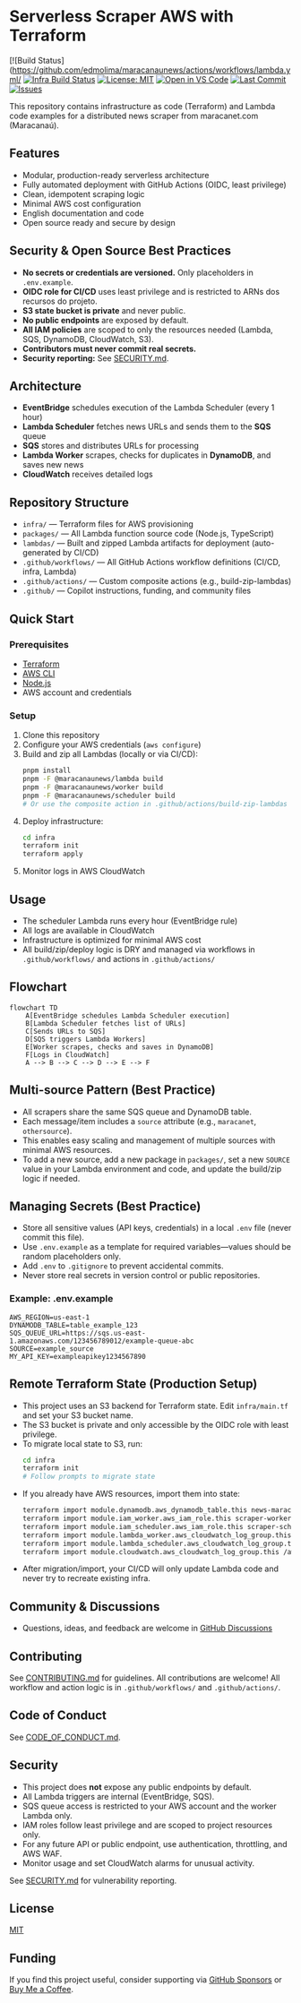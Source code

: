 # Serverless Scraper AWS with Terraform

[![Build Status](https://github.com/edmolima/maracanaunews/actions/workflows/lambda.yml/
[![Infra Build Status](https://github.com/edmolima/maracanaunews/actions/workflows/infra.yml/badge.svg)](https://github.com/edmolima/maracanaunews/actions)
[![License: MIT](https://img.shields.io/badge/License-MIT-yellow.svg)](LICENSE)
[![Open in VS Code](https://img.shields.io/badge/Open%20in-VS%20Code-blue?logo=visualstudiocode)](https://open.vscode.dev/edmolima/maracanaunews)
[![Last Commit](https://img.shields.io/github/last-commit/edmolima/maracanaunews)](https://github.com/edmolima/maracanaunews/commits/main)
[![Issues](https://img.shields.io/github/issues/edmolima/maracanaunews)](https://github.com/edmolima/maracanaunews/issues)

This repository contains infrastructure as code (Terraform) and Lambda code examples for a distributed news scraper from maracanet.com (Maracanaú).

## Features
- Modular, production-ready serverless architecture
- Fully automated deployment with GitHub Actions (OIDC, least privilege)
- Clean, idempotent scraping logic
- Minimal AWS cost configuration
- English documentation and code
- Open source ready and secure by design

## Security & Open Source Best Practices
- **No secrets or credentials are versioned.** Only placeholders in `.env.example`.
- **OIDC role for CI/CD** uses least privilege and is restricted to ARNs dos recursos do projeto.
- **S3 state bucket is private** and never public.
- **No public endpoints** are exposed by default.
- **All IAM policies** are scoped to only the resources needed (Lambda, SQS, DynamoDB, CloudWatch, S3).
- **Contributors must never commit real secrets.**
- **Security reporting:** See [SECURITY.md](SECURITY.md).

## Architecture
- **EventBridge** schedules execution of the Lambda Scheduler (every 1 hour)
- **Lambda Scheduler** fetches news URLs and sends them to the **SQS** queue
- **SQS** stores and distributes URLs for processing
- **Lambda Worker** scrapes, checks for duplicates in **DynamoDB**, and saves new news
- **CloudWatch** receives detailed logs


## Repository Structure
- `infra/` — Terraform files for AWS provisioning
- `packages/` — All Lambda function source code (Node.js, TypeScript)
- `lambdas/` — Built and zipped Lambda artifacts for deployment (auto-generated by CI/CD)
- `.github/workflows/` — All GitHub Actions workflow definitions (CI/CD, infra, Lambda)
- `.github/actions/` — Custom composite actions (e.g., build-zip-lambdas)
- `.github/` — Copilot instructions, funding, and community files

## Quick Start

### Prerequisites
- [Terraform](https://www.terraform.io/downloads.html)
- [AWS CLI](https://aws.amazon.com/cli/)
- [Node.js](https://nodejs.org/)
- AWS account and credentials


### Setup
1. Clone this repository
2. Configure your AWS credentials (`aws configure`)
3. Build and zip all Lambdas (locally or via CI/CD):
   ```sh
   pnpm install
   pnpm -F @maracanaunews/lambda build
   pnpm -F @maracanaunews/worker build
   pnpm -F @maracanaunews/scheduler build
   # Or use the composite action in .github/actions/build-zip-lambdas
   ```
4. Deploy infrastructure:
   ```sh
   cd infra
   terraform init
   terraform apply
   ```
5. Monitor logs in AWS CloudWatch


## Usage
- The scheduler Lambda runs every hour (EventBridge rule)
- All logs are available in CloudWatch
- Infrastructure is optimized for minimal AWS cost
- All build/zip/deploy logic is DRY and managed via workflows in `.github/workflows/` and actions in `.github/actions/`

## Flowchart
```mermaid
flowchart TD
    A[EventBridge schedules Lambda Scheduler execution]
    B[Lambda Scheduler fetches list of URLs]
    C[Sends URLs to SQS]
    D[SQS triggers Lambda Workers]
    E[Worker scrapes, checks and saves in DynamoDB]
    F[Logs in CloudWatch]
    A --> B --> C --> D --> E --> F
```


## Multi-source Pattern (Best Practice)
- All scrapers share the same SQS queue and DynamoDB table.
- Each message/item includes a `source` attribute (e.g., `maracanet`, `othersource`).
- This enables easy scaling and management of multiple sources with minimal AWS resources.
- To add a new source, add a new package in `packages/`, set a new `SOURCE` value in your Lambda environment and code, and update the build/zip logic if needed.

## Managing Secrets (Best Practice)
- Store all sensitive values (API keys, credentials) in a local `.env` file (never commit this file).
- Use `.env.example` as a template for required variables—values should be random placeholders only.
- Add `.env` to `.gitignore` to prevent accidental commits.
- Never store real secrets in version control or public repositories.

### Example: .env.example
```
AWS_REGION=us-east-1
DYNAMODB_TABLE=table_example_123
SQS_QUEUE_URL=https://sqs.us-east-1.amazonaws.com/123456789012/example-queue-abc
SOURCE=example_source
MY_API_KEY=exampleapikey1234567890
```


## Remote Terraform State (Production Setup)
- This project uses an S3 backend for Terraform state. Edit `infra/main.tf` and set your S3 bucket name.
- The S3 bucket is private and only accessible by the OIDC role with least privilege.
- To migrate local state to S3, run:
  ```sh
  cd infra
  terraform init
  # Follow prompts to migrate state
  ```
- If you already have AWS resources, import them into state:
  ```sh
  terraform import module.dynamodb.aws_dynamodb_table.this news-maracanet
  terraform import module.iam_worker.aws_iam_role.this scraper-worker-role
  terraform import module.iam_scheduler.aws_iam_role.this scraper-scheduler-role
  terraform import module.lambda_worker.aws_cloudwatch_log_group.this /aws/lambda/scraper-worker
  terraform import module.lambda_scheduler.aws_cloudwatch_log_group.this /aws/lambda/scraper-scheduler
  terraform import module.cloudwatch.aws_cloudwatch_log_group.this /aws/lambda/scraper-maracanet
  ```
- After migration/import, your CI/CD will only update Lambda code and never try to recreate existing infra.

## Community & Discussions
- Questions, ideas, and feedback are welcome in [GitHub Discussions](https://github.com/edmolima/maracanaunews/discussions)


## Contributing
See [CONTRIBUTING.md](CONTRIBUTING.md) for guidelines. All contributions are welcome!
All workflow and action logic is in `.github/workflows/` and `.github/actions/`.

## Code of Conduct
See [CODE_OF_CONDUCT.md](CODE_OF_CONDUCT.md).

## Security
- This project does **not** expose any public endpoints by default.
- All Lambda triggers are internal (EventBridge, SQS).
- SQS queue access is restricted to your AWS account and the worker Lambda only.
- IAM roles follow least privilege and are scoped to project resources only.
- For any future API or public endpoint, use authentication, throttling, and AWS WAF.
- Monitor usage and set CloudWatch alarms for unusual activity.

See [SECURITY.md](SECURITY.md) for vulnerability reporting.

## License
[MIT](LICENSE)

## Funding
If you find this project useful, consider supporting via [GitHub Sponsors](https://github.com/sponsors/edmolima) or [Buy Me a Coffee](https://www.buymeacoffee.com/edmolima).
